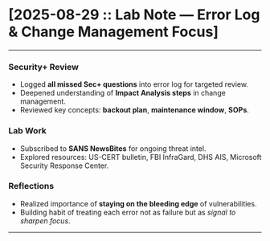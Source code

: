 # [2025-08-29 :: Lab Note — Error Log & Change Management Focus]

---

### Security+ Review
- Logged **all missed Sec+ questions** into error log for targeted review.  
- Deepened understanding of **Impact Analysis steps** in change management.  
- Reviewed key concepts: **backout plan**, **maintenance window**, **SOPs**.  

### Lab Work
- Subscribed to **SANS NewsBites** for ongoing threat intel.  
- Explored resources: US-CERT bulletin, FBI InfraGard, DHS AIS, Microsoft Security Response Center.  

### Reflections
- Realized importance of **staying on the bleeding edge** of vulnerabilities.  
- Building habit of treating each error not as failure but as *signal to sharpen focus*.  

---
